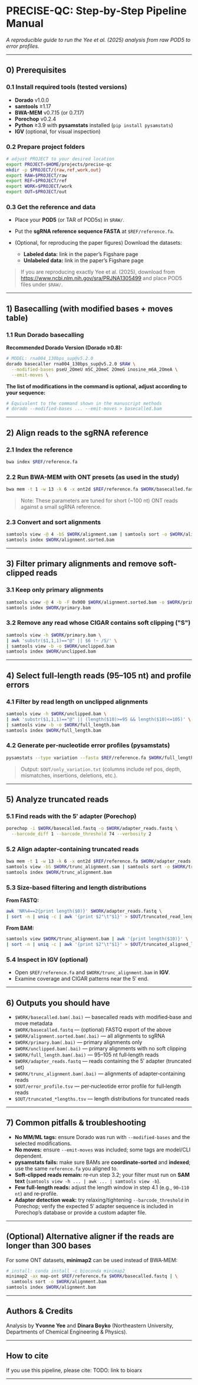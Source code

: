 # PRECISE-QC: Step‑by‑Step Pipeline Manual

*A reproducible guide to run the Yee et al. (2025) analysis from raw POD5 to error profiles.*

---

## 0) Prerequisites

### 0.1 Install required tools (tested versions)

* **Dorado** v1.0.0
* **samtools** ≥1.17
* **BWA-MEM** v0.7.15 (or 0.7.17)
* **Porechop** v0.2.4
* **Python** ≥3.9 with **pysamstats** installed (`pip install pysamstats`)
* **IGV** (optional, for visual inspection)

### 0.2 Prepare project folders

```bash
# adjust PROJECT to your desired location
export PROJECT=$HOME/projects/precise-qc
mkdir -p $PROJECT/{raw,ref,work,out}
export RAW=$PROJECT/raw
export REF=$PROJECT/ref
export WORK=$PROJECT/work
export OUT=$PROJECT/out
```

### 0.3 Get the reference and data

* Place your **POD5** (or TAR of POD5s) in `$RAW/`.
* Put the **sgRNA reference sequence FASTA** at `$REF/reference.fa`.
* (Optional, for reproducing the paper figures) Download the datasets:

  * **Labeled data:** link in the paper’s Figshare page
  * **Unlabeled data:** link in the paper’s Figshare page

> If you are reproducing exactly Yee et al. (2025), download from https://www.ncbi.nlm.nih.gov/sra/PRJNA1305499 and place POD5 files under `$RAW/`.

---

## 1) Basecalling (with modified bases + moves table)

### 1.1 Run Dorado basecalling

**Recommended Dorado Version (Dorado ≥0.8):**

```bash
# MODEL: rna004_130bps_sup@v5.2.0
dorado basecaller rna004_130bps_sup@v5.2.0 $RAW \
  --modified-bases pseU_2OmeU m5C_2OmeC 2OmeG inosine_m6A_2OmeA \
  --emit-moves \

```

**The list of modifications in the command is optional, adjust according to your sequence:**

```bash
# Equivalent to the command shown in the manuscript methods
# dorado --modified-bases ... --emit-moves > basecalled.bam
```

---

## 2) Align reads to the sgRNA reference

### 2.1 Index the reference

```bash
bwa index $REF/reference.fa
```

### 2.2 Run BWA-MEM with ONT presets (as used in the study)

```bash
bwa mem -t 1 -w 13 -k 6 -x ont2d $REF/reference.fa $WORK/basecalled.fastq > $WORK/alignment.sam
```

> Note: These parameters are tuned for short (\~100 nt) ONT reads against a small sgRNA reference.

### 2.3 Convert and sort alignments

```bash
samtools view -@ 4 -bS $WORK/alignment.sam | samtools sort -o $WORK/alignment.sorted.bam
samtools index $WORK/alignment.sorted.bam
```

---

## 3) Filter primary alignments and remove soft-clipped reads

### 3.1 Keep only primary alignments

```bash
samtools view -@ 4 -b -F 0x900 $WORK/alignment.sorted.bam -o $WORK/primary.bam
samtools index $WORK/primary.bam
```

### 3.2 Remove any read whose CIGAR contains soft clipping ("S")

```bash
samtools view -h $WORK/primary.bam \
| awk 'substr($1,1,1)=="@" || $6 !~ /S/' \
| samtools view -b -o $WORK/unclipped.bam
samtools index $WORK/unclipped.bam
```


---

## 4) Select full‑length reads (95–105 nt) and profile errors

### 4.1 Filter by read length on unclipped alignments

```bash
samtools view -h $WORK/unclipped.bam \
| awk 'substr($1,1,1)=="@" || (length($10)>=95 && length($10)<=105)' \
| samtools view -b -o $WORK/full_length.bam
samtools index $WORK/full_length.bam
```

### 4.2 Generate per‑nucleotide error profiles (pysamstats)

```bash
pysamstats --type variation --fasta $REF/reference.fa $WORK/full_length.bam > $OUT/only_variation.txt
```

> Output: `$OUT/only_variation.txt` (columns include ref pos, depth, mismatches, insertions, deletions, etc.).

---

## 5) Analyze truncated reads

### 5.1 Find reads with the 5′ adapter (Porechop)

```bash
porechop -i $WORK/basecalled.fastq -o $WORK/adapter_reads.fastq \
  --barcode_diff 1 --barcode_threshold 74 --verbosity 2
```

### 5.2 Align adapter‑containing truncated reads

```bash
bwa mem -t 1 -w 13 -k 6 -x ont2d $REF/reference.fa $WORK/adapter_reads.fastq > $WORK/trunc_alignment.sam
samtools view -bS $WORK/trunc_alignment.sam | samtools sort -o $WORK/trunc_alignment.bam
samtools index $WORK/trunc_alignment.bam
```

### 5.3 Size‑based filtering and length distributions

**From FASTQ:**

```bash
awk 'NR%4==2{print length($0)}' $WORK/adapter_reads.fastq \
| sort -n | uniq -c | awk '{print $2"\t"$1}' > $OUT/truncated_read_lengths.tsv
```

**From BAM:**

```bash
samtools view $WORK/trunc_alignment.bam | awk '{print length($10)}' \
| sort -n | uniq -c | awk '{print $2"\t"$1}' > $OUT/truncated_aligned_lengths.tsv
```

### 5.4 Inspect in IGV (optional)

* Open `$REF/reference.fa` and `$WORK/trunc_alignment.bam` in **IGV**.
* Examine coverage and CIGAR patterns near the 5′ end.

---

## 6) Outputs you should have

* `$WORK/basecalled.bam(.bai)` — basecalled reads with modified‑base and move metadata
* `$WORK/basecalled.fastq` — (optional) FASTQ export of the above
* `$WORK/alignment.sorted.bam(.bai)` — all alignments to sgRNA
* `$WORK/primary.bam(.bai)` — primary alignments only
* `$WORK/unclipped.bam(.bai)` — primary alignments with no soft clipping
* `$WORK/full_length.bam(.bai)` — 95–105 nt full‑length reads
* `$WORK/adapter_reads.fastq` — reads containing the 5′ adapter (truncated set)
* `$WORK/trunc_alignment.bam(.bai)` — alignments of adapter‑containing reads
* `$OUT/error_profile.tsv` — per‑nucleotide error profile for full‑length reads
* `$OUT/truncated_*lengths.tsv` — length distributions for truncated reads

---

## 7) Common pitfalls & troubleshooting

* **No MM/ML tags:** ensure Dorado was run with `--modified-bases` and the selected modifications.
* **No moves:** ensure `--emit-moves` was included; some tags are model/CLI dependent.
* **pysamstats fails:** make sure BAMs are **coordinate‑sorted** and **indexed**; use the same `reference.fa` you aligned to.
* **Soft‑clipped reads remain:** re‑run step 3.2; your filter must run on **SAM text** (`samtools view -h ... | awk ... | samtools view -b`).
* **Few full‑length reads:** adjust the length window in step 4.1 (e.g., `90–110 nt`) and re‑profile.
* **Adapter detection weak:** try relaxing/tightening `--barcode_threshold` in Porechop; verify the expected 5′ adapter sequence is included in Porechop’s database or provide a custom adapter file.

---

## (Optional) Alternative aligner if the reads are longer than 300 bases

For some ONT datasets, **minimap2** can be used instead of BWA‑MEM:

```bash
# install: conda install -c bioconda minimap2
minimap2 -ax map-ont $REF/reference.fa $WORK/basecalled.fastq | \
  samtools sort -o $WORK/alignment.bam
samtools index $WORK/alignment.bam
```


---

## Authors & Credits

Analysis by **Yvonne Yee** and **Dinara Boyko** (Northeastern University, Departments of Chemical Engineering & Physics).



---

## How to cite

If you use this pipeline, please cite:
TODO: link to bioarx



---
